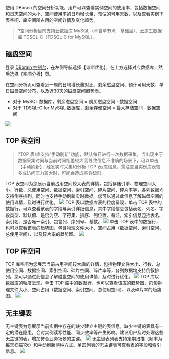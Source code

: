 使用 DBbrain 的空间分析功能，用户可以查看实例空间的使用率，包括数据空间和日志空间的大小、空间使用率的日均增长量、预估的可用天数，以及查看实例下表空间、库空间所占用的空间详情及变化趋势。

>?空间分析目前支持云数据库 MySQL（不含单节点 - 基础型）、云原生数据库 TDSQL-C（TDSQL-C for MySQL）。

## 磁盘空间
登录 [DBbrain 控制台](https://console.cloud.tencent.com/dbbrain/slow-sql)，在左侧导航选择【诊断优化】，在上方选择对应数据库，然后选择【空间分析】页。

在空间分析页可查看近一周的日均增长量对比、剩余磁盘空间、预计可用天数、单日磁盘空间分布，以及近30天的磁盘空间趋势表。
- 对于 MySQL 数据库，剩余磁盘空间 = 购买磁盘空间 - 数据空间 
- 对于 TDSQL-C for MySQL 数据库，剩余存储空间 = 最大存储空间 - 数据空间

![](https://main.qcloudimg.com/raw/a3d6836fb9becb446b88af49b94e61ee.png)

## TOP 表空间
>?TOP 表/库支持“手动刷新”功能，默认每日进行一次数据采集，当出现由于数据采集时间与当前时间相差较大而导致信息不准确的场景下，可以单击【手动刷新】，触发实时采集和分析 TOP 表/库信息，需注意当实例库表较多或访问压力较大时，可能会造成些许延时。
>
TOP 表空间为您展示当前占用空间较大表的详情，包括存储引擎、物理空间大小、行数、总使用空间、数据空间、索引空间、碎片空间、碎片率等，各列数据均支持倒序排列，同时也支持手动刷新实时数据。您可以通过此信息了解磁盘空间的使用详情，及时进行优化。
![](https://main.qcloudimg.com/raw/092db54c9b6d97d3b6a4c7a4fa850fa1.png)
TOP 表以数据库表的粒度呈现，单击 TOP 表中的数据行，可以查看该表的字段与索引详细信息，其中字段信息包括表名、列名、字段类型、默认值、是否为空、字符集、排序、列位置、备注，索引信息包括表名、索引名、是否唯一索引、包含列、序列号、基数。
![](https://main.qcloudimg.com/raw/3226f6479cd684756802e9590a5d2c49.png)
单击 TOP 表中的数据行，也可以查看该表的趋势图，包含物理文件大小、空间占用（数据空间、索引空间、总使用空间）、以及碎片率的趋势图。
![](https://main.qcloudimg.com/raw/411afb0ed280ccf5311c70b9601e7977.png)

## TOP 库空间
TOP 库空间为您展示当前占用空间较大库的详情，包括物理文件大小、行数、总使用空间、数据空间、索引空间、碎片空间、碎片率等，各列数据均支持倒叙排列。您可以通过此信息了解磁盘空间的使用详情，及时进行优化。 
![](https://main.qcloudimg.com/raw/ac49241693a5c7f83d5cbf9ad22f249d.png)
TOP 库以数据库的粒度呈现，单击 TOP 库中的数据行，也可以查看该库的趋势图，包含物理文件大小、空间占用（数据空间、索引空间、总使用空间）、以及碎片率的趋势图。
![](https://main.qcloudimg.com/raw/3e4a7776b1d53c419de82a8ce92d73f7.png)

## 无主键表
无主键表为您展示当前实例中存在的缺少建立主键的表信息，缺少主键的表具有一定的潜在隐患，会对实例读写性能、同步效率等产生影响。建议用户及时处理这些无主键的表，增加符合业务场景的主键。
![](https://main.qcloudimg.com/raw/d73238a762828f09cb17f56032e4d120.png)
无主键表列表支持定期扫描（频率为每天扫描1次）和手动刷新两种方式。单击列表的无主键表可查看表的字段和索引信息。
![](https://main.qcloudimg.com/raw/d13c0ce8b223052d7c27e52ee353ab2e.png)

